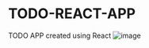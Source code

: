 # TODO-REACT-APP
TODO APP created using React
![image](https://github.com/ankits57/TODO-REACT-APP/assets/74282513/918aa00a-e969-4de7-8180-c418181b95cc)
